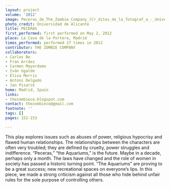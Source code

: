 ```yaml
---
layout: project
volume: '2012'
image: Peceras_de_The_Zombie_Company_(Cr_ditos_de_la_fotograf_a_-_Universidad_de_Alicante).jpg
photo_credit: Universidad de Alicante
title: PECERAS
first_performed: first performed on May 2, 2012
place: La Casa de la Portera, Madrid
times_performed: performed 27 times in 2012
contributor: THE ZOMBIE COMPANY
collaborators:
- Carlos Be
- Fran Arráez
- Carmen Mayordomo
- Iván Ugalde
- Elisa Morris
- Antoni Delgado
- Jan Pisarik
home: Madrid, Spain
links:
- thezombieco.blogspot.com
contact: thezombieco@gmail.com
footnote: ''
tags: []
pages: 152-153

---
```


This play explores issues such as abuses of power, religious hypocrisy and flawed human relationships. The relationships between the characters are often very troubled; they are defined by cruelty, power struggles and indifference. “Peceras,” “the Aquariums,” is the future. Maybe in a decade, perhaps only a month. The laws have changed and the role of women in society has passed a historic turning point. “The Aquariums” are proving to be a great success; new recreational spaces on everyone’s lips. In this piece, we made a strong criticism against all those who hide behind unfair rules for the sole purpose of controlling others.
